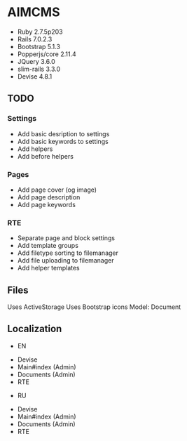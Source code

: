 # AIMCMS

* Ruby 2.7.5p203
* Rails 7.0.2.3
* Bootstrap 5.1.3
* Popperjs/core 2.11.4
* JQuery 3.6.0
* slim-rails 3.3.0
* Devise 4.8.1

## TODO
### Settings
* Add basic desription to settings
* Add basic keywords to settings
* Add <head> helpers
* Add before </body> helpers
### Pages
* Add page cover (og image)
* Add page description
* Add page keywords
### RTE
* Separate page and block settings
* Add template groups
* Add filetype sorting to filemanager
* Add file uploading to filemanager
* Add helper templates

## Files
Uses ActiveStorage
Uses Bootstrap icons
Model: Document

## Localization
* EN
- Devise
- Main#index (Admin)
- Documents (Admin)
- RTE

* RU
- Devise
- Main#index (Admin)
- Documents (Admin)
- RTE